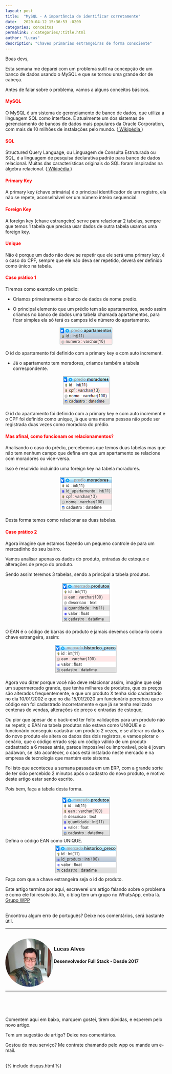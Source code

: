```yaml
---
layout: post
title:  "MySQL - A importância de identificar corretamente"
date:   2020-04-12 15:36:53 -0200
categories: conceitos
permalink: /:categories/:title.html
author: "Lucas"
description: "Chaves primarias estrangeiras de forma consciente"
---
```


Boas devs,

Esta semana me deparei com um problema sutil na concepção de um banco de dados usando o MySQL e que se tornou uma grande dor de cabeça.

Antes de falar sobre o problema, vamos a alguns conceitos básicos.

<h4 style="color: #FF0000;">MySQL</h4>

O MySQL é um sistema de gerenciamento de banco de dados, que utiliza a linguagem SQL como interface. É atualmente um dos sistemas de gerenciamento de bancos de dados mais populares da Oracle Corporation, com mais de 10 milhões de instalações pelo mundo. (<a href="https://pt.wikipedia.org/wiki/MySQL" target="_blank"> Wikipédia </a>)

<h4 style="color: #FF0000;">SQL</h4>

Structured Query Language, ou Linguagem de Consulta Estruturada ou SQL, é a linguagem de pesquisa declarativa padrão para banco de dados relacional. Muitas das características originais do SQL foram inspiradas na álgebra relacional. (<a href="https://pt.wikipedia.org/wiki/SQL" target="_blank"> Wikipédia </a>)

<h4 style="color: #FF0000;">Primary Key</h4>

A primary key (chave primária) é o principal identificador de um registro, ela não se repete, aconselhável ser um número inteiro sequencial.

<h4 style="color: #FF0000;">Foreign Key</h4>

A foreign key (chave estrangeiro) serve para relacionar 2 tabelas, sempre que temos 1 tabela que precisa usar dados de outra tabela usamos uma foreign key.

<h4 style="color: #FF0000;">Unique</h4>

Não é porque um dado não deve se repetir que ele será uma primary key, é o caso do CPF, sempre que ele não deva ser repetido, deverá ser definido como único na tabela.

<h4 style="color: #FF0000;">Caso prático 1</h4>

Tiremos como exemplo um prédio:
 - Criamos primeiramente o banco de dados de nome predio.

 - O principal elemento que um prédio tem são apartamentos, sendo assim criamos no banco de dados uma tabela chamada apartamentos, para ficar simples ela só terá os campos id e número do apartamento.

 <div style="text-align: center;">
   <img src="/assets/imagens/conceitos/banco_dados/table_apartamentos.png"/>
 </div>

 O id do apartamento foi definido com a primary key e com auto increment.

 - Já o apartamento tem moradores, criamos também a tabela correspondente.

 <div style="text-align: center;">
   <img src="/assets/imagens/conceitos/banco_dados/table_no_moradares.png"/>
 </div>

O id do apartamento foi definido com a primary key e com auto increment e o CPF foi definido como unique, já que uma mesma pessoa não pode ser registrada duas vezes como moradora do prédio.

<h4 style="color: #FF0000;">Mas afinal, como funcionam os relacionamentos?</h4>

Analisando o caso do prédio, percebemos que temos duas tabelas mas que não tem nenhum campo que defina em que um apartamento se relacione com moradores ou vice-versa.

Isso é resolvido incluindo uma foreign key na tabela moradores.

<div style="text-align: center;">
  <img src="/assets/imagens/conceitos/banco_dados/table_yes_moradares.png"/>
</div>

Desta forma temos como relacionar as duas tabelas.

<h4 style="color: #FF0000;">Caso prático 2</h4>

Agora imagine que estamos fazendo um pequeno controle de para um mercadinho do seu bairro.

Vamos analisar apenas os dados do produto, entradas de estoque e alterações de preço do produto.

Sendo assim teremos 3 tabelas, sendo a principal a tabela produtos.

<div style="text-align: center;">
  <img src="/assets/imagens/conceitos/banco_dados/table_produtos.png"/>
</div>

O EAN é o código de barras do produto e jamais devemos coloca-lo como chave estrangeira, assim:

<div style="text-align: center;">
  <img src="/assets/imagens/conceitos/banco_dados/table_historico_no_preco.png"/>
</div>

Agora vou dizer porque você não deve relacionar assim, imagine que seja um supermercado grande, que tenha milhares de produtos, que os preços são alterados frequentemente, e que um produto X tenha sido cadastrado no dia 10/01/2002 e que no dia 15/01/2020 um funcionário percebeu que o código ean foi cadastrado incorretamente e que já se tenha realizado centenas de vendas, alterações de preço e entradas de estoque;

Ou pior que apesar de o back-end ter feito validações para um produto não se repetir, o EAN na tabela produtos não estava como UNIQUE e o funcionário conseguiu cadastrar um produto 2 vezes, e se alterar os dados do novo produto ele altera os dados dos dois registros, e vamos piorar o cenário, que o código errado seja um código válido de um produto cadastrado a 6 meses atrás, parece impossível ou improvável, pois é jovem padawan, se isto acontecer, o caos está instalado neste mercado e na empresa de tecnologia que mantém este sistema.

Foi isto que aconteceu a semana passada em um ERP, com a grande sorte de ter sido percebido 2 minutos após o cadastro do novo produto, e motivo deste artigo estar sendo escrito.

Pois bem, faça a tabela desta forma.

<div style="text-align: center;">
  <img src="/assets/imagens/conceitos/banco_dados/table_produtos_yes.png"/>
</div>
Defina o código EAN como UNIQUE.

<div style="text-align: center;">
  <img src="/assets/imagens/conceitos/banco_dados/table_historico_yes_preco.png"/>
</div>
Faça com que a chave estrangeira seja o id do produto.

Este artigo termina por aqui, escreverei um artigo falando sobre o problema e como ele foi resolvido. Ah, o blog tem um grupo no WhatsApp, entra lá.
<a href="https://chat.whatsapp.com/KHya5ibxrqY8dS2fmdBSjM" target="_blank">Grupo WPP</a>

<br>
Encontrou algum erro de português? Deixe nos comentários, será bastante útil.

<br>
<hr>
<br>

<div style="width: 30%; float: left;">
  <img src="/assets/imagens/foto.jpg" style="height: 150px; width: 150px; border-radius: 50%;"/>
</div>

<div style="width: 100%;">
  <h3>Lucas Alves</h3>
  <h4>Desenvolvedor Full Stack - Desde 2017</h4>
</div>

<br><br><br>
<hr>
<br>

<br><br>
Comentem aqui em baixo, marquem gostei, tirem dúvidas, e esperem pelo novo artigo.

Tem um sugestão de artigo? Deixe nos comentários.

Gostou do meu serviço? Me contrate chamando pelo wpp ou mande um e-mail.
<br><br>

{% include disqus.html %}
